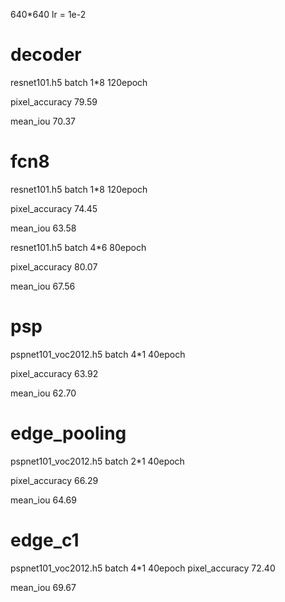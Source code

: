 640*640
lr = 1e-2

# decoder
resnet101.h5 batch 1*8  120epoch

pixel_accuracy       79.59
 
mean_iou             70.37

# fcn8
resnet101.h5 batch 1*8 120epoch

pixel_accuracy       74.45 

mean_iou             63.58

resnet101.h5 batch 4*6 80epoch

pixel_accuracy       80.07
 
mean_iou             67.56

# psp
pspnet101_voc2012.h5 batch 4*1 40epoch

pixel_accuracy       63.92 

mean_iou             62.70

# edge_pooling
pspnet101_voc2012.h5 batch 2*1 40epoch

pixel_accuracy       66.29 

mean_iou             64.69

# edge_c1
pspnet101_voc2012.h5 batch 4*1 40epoch
pixel_accuracy       72.40
 
mean_iou             69.67

